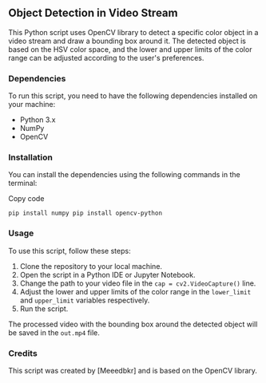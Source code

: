 Object Detection in Video Stream
--------------------------------

This Python script uses OpenCV library to detect a specific color object in a video stream and draw a bounding box around it. The detected object is based on the HSV color space, and the lower and upper limits of the color range can be adjusted according to the user's preferences.

### Dependencies

To run this script, you need to have the following dependencies installed on your machine:

*   Python 3.x
*   NumPy
*   OpenCV

### Installation

You can install the dependencies using the following commands in the terminal:

Copy code

```pip install numpy pip install opencv-python```

### Usage

To use this script, follow these steps:

1.  Clone the repository to your local machine.
2.  Open the script in a Python IDE or Jupyter Notebook.
3.  Change the path to your video file in the ```cap = cv2.VideoCapture()``` line.
4.  Adjust the lower and upper limits of the color range in the ```lower_limit``` and ```upper_limit``` variables respectively.
5.  Run the script.

The processed video with the bounding box around the detected object will be saved in the ```out.mp4``` file.

### Credits

This script was created by \[Meeedbkr\] and is based on the OpenCV library.
